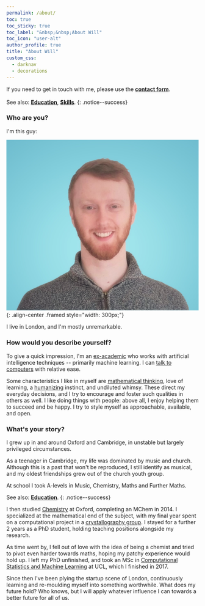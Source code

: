 ```yaml
---
permalink: /about/
toc: true
toc_sticky: true
toc_label: "&nbsp;&nbsp;About Will"
toc_icon: "user-alt"
author_profile: true
title: "About Will"
custom_css:
  - darknav
  - decorations
---
```


If you need to get in touch with me, please use the [**contact form**](/contact/).
<br /><br />
See also: [**Education**](/about/education/), [**Skills**](/about/skills/).
{: .notice--success}


### Who are you?

I'm this guy:

![Picture of Will](/assets/images/portrait.jpg){: .align-center .framed style="width: 300px;"}

I live in London, and I'm mostly unremarkable.

### How would you describe yourself?

To give a quick impression, I'm an [ex-academic](/about/education/) who works with artificial intelligence techniques -- primarily machine learning. I can [talk to computers](/about/skills/) with relative ease.

Some characteristics I like in myself are [mathematical thinking](/faq/#mathematical-thinking), love of learning, a [humanizing](/faq/#humanizing) instinct, and undiluted whimsy. These direct my everyday decisions, and I try to encourage and foster such qualities in others as well. I like doing things with people: above all, I enjoy helping them to succeed and be happy. I try to style myself as approachable, available, and open.

### What's your story?

I grew up in and around Oxford and Cambridge, in unstable but largely privileged circumstances.

As a teenager in Cambridge, my life was dominated by music and church. Although this is a past that won't be reproduced, I still identify as musical, and my oldest friendships grew out of the church youth group.

At school I took A-levels in Music, Chemistry, Maths and Further Maths.

See also: [**Education**](/about/education/).
{: .notice--success}

I then studied [Chemistry](https://www.chem.ox.ac.uk) at Oxford, completing an MChem in 2014. I specialized at the mathematical end of the subject, with my final year spent on a computational project in a [crystallography group](https://goodwingroup.wordpress.com). I stayed for a further 2 years as a PhD student, holding teaching positions alongside my research.

As time went by, I fell out of love with the idea of being a chemist and tried to pivot even harder towards maths, hoping my patchy experience would hold up. I left my PhD unfinished, and took an MSc in [Computational Statistics and Machine Learning](http://www.csml.ucl.ac.uk) at UCL, which I finished in 2017.

Since then I've been plying the startup scene of London, continuously learning and re-moulding myself into something worthwhile. What does my future hold? Who knows, but I will apply whatever influence I can towards a better future for all of us.
